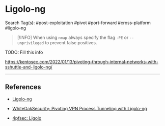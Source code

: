 # Ligolo-ng

Search Tag(s): #post-exploitation #pivot #port-forward #cross-platform #ligolo-ng


> [!INFO]
> When using `nmap` always specify the flag `-PE` or `--unprivileged` to prevent false positives.

TODO: Fill this info

https://kentosec.com/2022/01/13/pivoting-through-internal-networks-with-sshuttle-and-ligolo-ng/

---
## References

- [Ligolo-ng](https://github.com/nicocha30/ligolo-ng)

- [WhiteOakSecurity: Pivoting VPN Process Tunneling with Ligolo-ng](https://www.whiteoaksecurity.com/blog/pivoting-vpn-process-tunneling-ligolo-ng/)

- [4pfsec: Ligolo](https://4pfsec.com/ligolo)